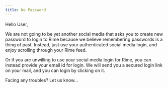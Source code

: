 ```yaml
---
title: No Password
---
```


Hello User,

We are not going to be yet another social media that asks you to create new password to login to Rime because we believe remembering passwords is a thing of past. Instead, just use your
authenticated social media login, and enjoy scrolling through your Rime feed.

Or if you are unwilling to use your social media login for Rime, you can instead provide your email id for login. We will send you a secured login link on your mail, and you can login by clicking on it.

Facing any troubles? Let us know…
